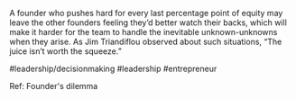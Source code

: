 A founder who pushes hard for every last percentage point of equity may leave the other founders feeling they’d better watch their backs, which will make it harder for the team to handle the inevitable unknown-unknowns when they arise. As Jim Triandiflou observed about such situations, “The juice isn’t worth the squeeze.”

#leadership/decisionmaking #leadership #entrepreneur 

Ref: Founder's dilemma